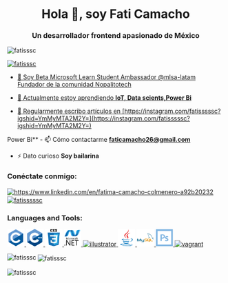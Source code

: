  
<h1 align="center">Hola 👋, soy Fati Camacho</h1>
<h3 align="center">Un desarrollador frontend apasionado de México</h3>

<p align="left"> <img src= "https://komarev.com/ghpvc/?username=fatisssc&label=Profile%20views&color=0e75b6&style=flat" alt="fatisssc" /> </p>

<p align="left"> <a href="https: //github.com/ryo-ma/github-profile-trofeo"><img src="https://github-perfil-trofeo.vercel.app/?username=fatisssc" alt="fatisssc" /></ a> </p>

- 🔭 Soy Beta Microsoft Learn Student Ambassador @mlsa-latam   Fundador de la comunidad Nopalitotech

- 🌱 Actualmente estoy aprendiendo **IoT, Data scients,Power Bi**

- 📝 Regularmente escribo artículos en [https://instagram.com/fatisssssc?igshid=YmMyMTA2M2Y=](https://instagram.com/fatisssssc?igshid=YmMyMTA2M2Y=)

Power Bi** - 📫 Cómo contactarme **faticamacho26@gmail.com**

- ⚡ Dato curioso **Soy bailarina**

<h3 align="left">Conéctate conmigo:</h3>
<p align ="izquierda">
<a href="https://linkedin.com/in/https://www.linkedin.com/in/fatima-camacho-colmenero-a92b20232" target=" blank"><img align="center" src="https://raw.githubusercontent.com/rahuldkjain/github-profile-readme-generator/master/src/images/icons/Social/linked-in-alt.svg " alt="https://www.linkedin.com/en/fatima-camacho-colmenero-a92b20232" height="30" width="40" /></a>
<a href="https://instagram.com/fatisssssc" target="blank"> <img align="center" src="https://raw.githubusercontent.com/rahuldkjain/github-profile-readme-generator/master/src/images/icons/Social/instagram.svg" alt="fatisssssc" height="30" width="40" /></a>
</p >

<h3 align="left">Languages and Tools:</h3>
<p align="left"> <a href="https://www.cprogramming.com/" target="_blank" rel="noreferrer"> <img src="https://raw.githubusercontent.com/devicons/devicon/master/icons/c/c-original.svg" alt="c" width="40" height="40"/> </a> <a href="https://www.w3schools.com/cpp/" target="_blank" rel="noreferrer"> <img src="https://raw.githubusercontent.com/devicons/devicon/master/icons/cplusplus/cplusplus-original.svg" alt="cplusplus" width="40" height="40"/> </a> <a href="https://www.w3schools.com/css/" target="_blank" rel="noreferrer"> <img src="https://raw.githubusercontent.com/devicons/devicon/master/icons/css3/css3-original-wordmark.svg" alt="css3" width="40" height="40"/> </a> <a href="https://dotnet.microsoft.com/" target="_blank" rel="noreferrer"> <img src="https://raw.githubusercontent.com/devicons/devicon/master/icons/dot-net/dot-net-original-wordmark.svg" alt="dotnet" width="40" height="40"/> </a> <a href="https://www.adobe.com/in/products/illustrator.html" target="_blank" rel="noreferrer"> <img src="https://www.vectorlogo.zone/logos/adobe_illustrator/adobe_illustrator-icon.svg" alt="illustrator" width="40" height="40"/> </a> <a href="https://www.java.com" target="_blank" rel="noreferrer"> <img src="https://raw.githubusercontent.com/devicons/devicon/master/icons/java/java-original.svg" alt="java" width="40" height="40"/> </a> <a href="https://www.mysql.com/" target="_blank" rel="noreferrer"> <img src="https://raw.githubusercontent.com/devicons/devicon/master/icons/mysql/mysql-original-wordmark.svg" alt="mysql" width="40" height="40"/> </a> <a href="https://www.photoshop.com/en" target="_blank" rel="noreferrer"> <img src="https://raw.githubusercontent.com/devicons/devicon/master/icons/photoshop/photoshop-line.svg" alt="photoshop" width="40" height="40"/> </a> <a href="https://www.vagrantup.com/" target="_blank" rel="noreferrer"> <img src="https://www.vectorlogo.zone/logos/vagrantup/vagrantup-icon.svg" alt="vagrant" width="40" height="40"/> </a> </p>

<p><img align="left" src="https://github-readme-stats.vercel.app/api/top-langs?username=fatisssc&show_icons=true&locale=en&layout=compact" alt="fatisssc" /></p>

<p>&nbsp;<img align="center" src="https://github-readme-stats.vercel.app/api?username=fatisssc&show_icons=true&locale=en" alt="fatisssc" /></p>

<p><img align="center" src="https://github-readme-streak-stats.herokuapp.com/?user=fatisssc&" alt="fatisssc" /></p>

